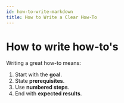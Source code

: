 ```yaml
---
id: how-to-write-markdown
title: How to Write a Clear How-To
---
```

# How to write how-to's
Writing a great how-to means:

1. Start with the **goal**.
2. State **prerequisites**.
3. Use **numbered steps**.
4. End with **expected results**.